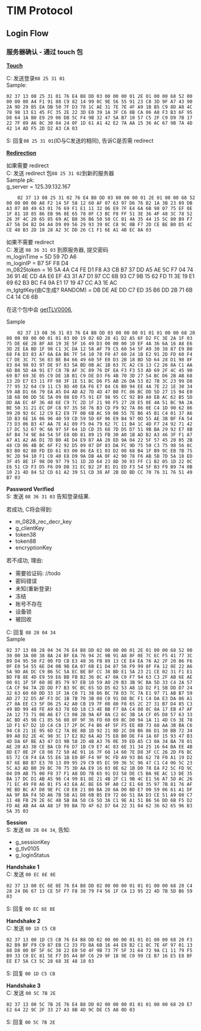 # TIM Protocol

## Login Flow

### 服务器确认 - 通过 touch 包

**[Touch](Touch.md)**

C: 发送登录`08 25 31 01`  
  Sample:
  ```text
02 37 13 08 25 31 01 76 E4 B8 DD 03 00 00 00 01 2E 01 00 00 68 52 00 00 00 00 A4 F1 91 88 C9 82 14 99 0C 9E 56 55 91 23 C8 3D 9F A7 43 90 2A 9D 29 B5 EA DB 50 7F D3 78 1C AE 31 7E 7E 4F A9 1B B5 C9 8D A8 4C 78 98 13 E1 45 FC 35 2E 22 3D E0 39 1A 3F C6 8B CA 06 A8 F3 B3 6F 95 D8 64 1A B0 E9 29 06 DB 5C F4 9B 32 47 5A B7 10 57 C5 2F C9 D9 7B 17 22 7F 09 A6 8C 30 04 24 0F 1D 61 A1 42 E2 7A AA 15 36 AC 67 9B 7A 4D 42 14 AD F5 2D D2 A3 CA 03
```

S: 回复`08 25 31 01`(ID与C发送的相同), 告诉C是否需 redirect  

**[Redirection](Redirection.md)**

如果需要 redirect  
C: 发送 redirect 包`08 25 31 02`到新的服务器  
    Sample pk:   
    g_server = 125.39.132.167  
```text
    02 37 13 08 25 31 02 76 E4 B8 DD 03 00 00 00 01 2E 01 00 00 68 52 00 00 00 00 A8 F2 14 5F 58 12 60 AF 07 63 97 D6 76 B2 1A 3B 23 89 DB A3 07 80 49 63 01 76 69 F1 E1 11 32 06 E9 7F E4 6A 6B 98 07 75 EF 0E 1F 81 10 85 86 EB 96 8E 65 78 0F C3 BC F8 FF 51 3E 36 4F 48 3C 78 52 26 3F 4C 20 65 85 69 AC B8 36 B6 50 50 CC 01 4A 35 44 15 5C 80 B9 F7 A7 56 D4 B2 D4 A4 D9 09 56 29 93 39 0C C8 9C 0B F7 2D CE BE B0 D5 4C CE 48 B3 2D 18 28 A2 3C DD 26 C1 F1 6E A1 4B EC 8A 03
```

如果不需要 redirect  
C: 发送  `08 36 31 03` 到原服务器, 提交密码  
    m_loginTime = 5D 59 7D A6  
    m_loginIP = B7 5F F8 D4  
    m_0825token = 16 5A 4A C4 FE D1 F8 A3 CB B7 37 DD A5 AE 5C F7 04 74 36 91 4E CD 4A E6 EF 43 31 A7 D1 97 CC 6B 93 C7 9B 15 62 FD 11 3E 19 E1 69 62 B3 BC F4 9A E1 17 19 47 CC A3 1E AC  
    m_tgtgtKey(由C生成? RANDOM) = DB DE AE DD C7 ED 35 B6 DD 2B 71 6B C4 14 C6 6B  
    
在这个包中会 [getTLV0006](Get_tlv_0006.md),   
    
   Sample  
```text
    02 37 13 08 36 31 03 76 E4 B8 DD 03 00 00 00 01 01 01 00 00 68 20 00 00 00 00 00 01 01 03 00 19 02 6D 28 41 D2 A5 6F D2 FC 3E 2A 1F 03 75 DE 6E 28 8F A8 19 3E 5F 16 49 D3 00 00 00 10 EF 4A 36 6A 16 A8 E6 3D 2E EA BD 1F 98 C1 3C DA 12 58 AF 79 C5 60 54 5F A9 30 38 87 E9 B0 68 FA D3 83 A7 6A EA B6 7F 54 10 78 F0 47 60 24 1B E2 91 2D FD 60 F4 C7 DE 3C 7C 56 83 BE B4 66 49 60 5F E0 D3 2B 18 BD 5D 64 28 D1 98 8F 83 84 98 03 97 DE 97 83 5A BD 0B AC 1B 63 7C A2 C8 13 C2 26 8A C1 AA 6D B8 5D 4A 91 E7 C8 7B AF 3C 89 76 DF EA F3 F3 53 AD 69 2F 4C 45 90 69 B7 69 3E 05 C9 DE 1B B1 C9 DE D3 F6 4B 70 3D 27 54 BC D6 2B AB 68 13 2D E7 E3 11 FF 98 3F 1E 51 BC D6 F5 AB 26 DA 53 82 7B 3C 23 99 D8 77 95 32 64 C9 11 C5 8D 40 EA F6 E7 84 C6 B0 94 EE 4A 7E 22 1E 30 34 59 AB D1 66 79 EA A5 D4 AD A2 7D 4D 47 B8 FC 86 BC DD 5D 27 15 94 E0 1B 68 00 DD 5E 5A 09 08 E0 F5 91 EF 98 95 CC 92 B9 A0 EB AC 62 B5 5D DD AA EC 4F 36 48 6E C9 7C 2D 1F 21 98 F5 27 28 E5 8E 4A 51 BC 9A 2A BE 50 31 21 EC DF C8 97 35 58 76 B3 CD F9 92 7A 86 0E C4 1D 90 62 86 99 20 92 6C 12 C9 E2 E9 7F 0B 6B AC 59 00 55 7E B6 45 B1 C4 01 37 A6 1D B3 6E 16 06 96 40 59 CD 59 5D 6F 96 E9 B4 97 0D 55 AE 3B BF FA 54 73 D3 06 B3 47 AA 7E A1 89 F5 04 79 62 7C 11 B4 1C 4D F7 24 92 71 42 17 DC 52 67 9C 66 97 5F 64 1D CD 35 68 7D D5 D7 51 9B BA 29 92 E7 8B 6F B4 74 9E 84 54 5F E8 0D 81 89 15 FB 30 A0 1B AD B2 A3 46 3F F1 A7 A7 A1 A2 A6 D1 7D B0 4E D4 E9 87 AA 20 ED 9A 04 22 5F 57 45 20 05 2B 48 CD 06 4B BC 6F F2 92 D5 09 07 DF 83 DA FC 9D 75 50 C3 75 98 56 8C B3 B0 02 80 FD ED 61 03 00 86 EA E1 03 D2 08 68 B4 1F B9 9C EB 7B 75 9C 2D 94 10 F1 C0 40 E8 D9 9A DB 4A 0F 42 90 78 F6 AB 5B 7D 5A 18 ED 3F 45 8E 1F 98 D0 97 79 51 1D 2D 64 23 8D 30 93 FF C1 B2 05 1D 22 0C E6 51 CD F3 D5 F6 D9 DB 31 EC B2 2F B1 D1 ED F3 54 5F B3 F9 B9 74 0B 10 21 4D 84 52 CD 61 A2 39 51 CD 38 AF 2B DD BD CC 70 76 31 76 51 49 B7 03
```

**Password Verified**  
S: 发送 `08 36 31 03` 告知登录结果.  
 
若成功, C将会得到:  
- m_0828_rec_decr_key  
- g_clientKey  
- token38  
- token88  
- encryptionKey

若不成功, 理由:
- 需要验证码:
    //todo
- 密码错误
- 未知(重新登录)
- 冻结
- 账号不存在
- 设备锁
- 被回收

C: 回复 `08 28 04 34`  
Sample

```text
02 37 13 08 28 04 34 76 E4 B8 DD 02 00 00 00 01 2E 01 00 00 68 52 00 30 00 3A 00 38 BA 24 BF EA 76 94 2C 9B 91 A8 8F 0E 7C EC F5 41 77 3C B9 D4 95 50 F2 00 FD CB E3 48 36 FB 89 13 CE E4 EA 76 A2 2F 20 86 F6 0F E0 54 55 6E D4 0B 9B EA 07 6B E1 D4 87 56 F9 99 8F FA 12 8E 22 A6 5A 9D A6 DC C9 B6 5C 5A EC BE BF CC 38 BD E1 5A 23 21 CE 02 31 F1 E1 BD FB 8E 4D E9 59 E6 BB FB B2 36 0C 47 0A C0 F7 94 63 C3 2F AB 6E AE 00 01 1F 5F 60 8E B5 79 97 EB 10 59 A0 29 B3 3B 9C BA 5D 33 C4 2A 57 CA CF 94 7A 2D DD F7 B3 9C BC 65 5D D5 62 53 A8 1D D2 F1 5B DD D7 24 32 63 60 60 DD 33 1F 3A C0 71 38 86 BC 78 D3 7C 7A E1 97 71 AB B7 59 AD 27 32 D5 AF F3 DC 1B 7B 70 3B 08 C0 91 D8 BC F1 C4 DA E3 DA 86 A1 27 8A EE C3 5F D6 25 42 A0 CB 19 7F 08 80 F8 65 2C 27 31 B7 D4 85 C3 49 BD 99 48 FE A9 63 78 6D 18 C3 4E BB F7 8A C4 80 8C 8A 17 EB 47 AF 2A 12 73 71 08 A6 E7 C3 08 2B 9A 6F 8A C2 6C 3B 1A CF 05 D8 57 63 33 AC BD 45 98 C1 85 56 08 0F 9F 36 FD 60 69 BC D0 94 1A 11 4D C6 3E 78 1D F1 67 D2 1D C4 C8 17 2F DC F4 B6 4F 5F F5 EE 8B 73 68 AA 3B BA C6 94 C8 21 1E 95 6D C2 7A BE 8B 1D 92 21 8D 2C D8 B6 86 D1 30 BB 72 34 B9 A0 D2 2E 4C 98 3C 17 E2 B2 6A AD 75 E8 B0 DE F4 1A 6F 15 93 47 B3 4D DA 6F BE A3 47 D3 9B 58 2D 4B A3 76 0E 39 ED A5 C3 0A 34 BA 78 01 AE 20 A3 38 CE BA CD F6 D7 1B C9 E7 4C 83 6E 31 34 25 16 64 BA EE 4B 8D E7 0E 2F C8 08 72 50 AE 91 16 7F 68 14 60 7E D8 3F CC 26 2D F6 BC 65 72 C8 F4 EA 55 E6 1B E0 BF F4 9F 9C FD A9 93 B6 62 78 F0 A1 19 D2 87 6E B8 B7 E3 70 13 09 95 29 C9 05 EC 99 36 5C 96 47 C1 C4 06 5C 23 5C A3 AD B0 39 BC 70 75 3D AA E9 16 03 0E 62 1B D0 78 EA F2 5C FD 9C 04 D9 AB 75 00 F8 37 F1 A8 DD 7B 65 91 D3 58 DE C5 BA 9E AC 13 DE 35 BA 17 DC D1 AB A5 96 C4 99 81 8E 21 4B 2F C1 9B 4C E1 56 A7 5D AC 26 71 EC 49 F0 A6 B1 F5 43 EA AC BE E6 9F A0 C2 E1 68 35 97 7B 81 76 AF 9E BD BC A7 D8 9E FC C0 E8 21 B0 BA 20 6A D0 BD E7 00 59 06 61 A1 DF AA 9F BA F4 5D A6 7B 5B A1 D8 6B B5 E9 72 66 51 8A D3 CE 51 A9 08 C7 11 4B FB 29 2E 6C 48 5B 8A 50 C6 5D 3A C1 9E A1 51 B6 56 DD 6B F5 D2 FD AE AB A4 4A A8 1F 99 BA 7D 4F 62 D7 64 22 31 04 62 36 62 65 96 B3 5A 35 03
```

**Session**  
S: 发送 `08 28 04 34`, 告知:  
- g_sessionKey  
- g_tlv0105  
- g_loginStatus  

**Handshake 1**  
C: 发送 `00 EC 6E 8E`  
```text
02 37 13 00 EC 6E 8E 76 E4 B8 DD 02 00 00 00 01 01 01 00 00 68 20 C4 28 24 D6 67 13 CE 5F F7 F8 38 79 F4 56 1F CA 13 95 22 4D 7B 5D B6 59 03
```

S: 回复 `00 EC 6E 8E`  

**Handshake 2**  
C: 发送 `00 1D C5 CB`  
```text
02 37 13 00 1D C5 CB 76 E4 B8 DD 02 00 00 00 01 01 01 00 00 68 20 F3 B2 B9 BF F9 C9 87 EB C2 33 FD BA 6B 16 44 E8 B2 C1 8C 7E 4F 97 01 13 88 D8 00 BF 5F 6C 38 22 E0 50 4F 9B 73 7F 5F 31 64 72 9A C1 11 79 F5 B9 33 C0 EC 81 5E F7 D5 A4 BF C6 29 9F 18 9E C0 99 CE B7 16 E5 E8 BF EE E7 5A C3 5C 28 68 3E 48 18 03
```
 
S: 回复 `00 1D C5 CB`  

**Handshake 3**  
C: 发送 `00 5C 7B 2E`  
```text
02 37 13 00 5C 7B 2E 76 E4 B8 DD 02 00 00 00 01 01 01 00 00 68 20 E7 E2 64 22 9C 2F 33 27 A3 8B 4D 9C DE C5 A8 0D 03
```

S: 回复 `00 5C 7B 2E`  